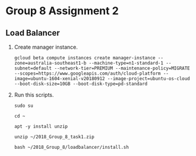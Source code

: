 # Group 8 Assignment 2

## Load Balancer

1. Create manager instance.

   ```gcloud beta compute instances create manager-instance --zone=australia-southeast1-b --machine-type=n1-standard-1 --subnet=default --network-tier=PREMIUM --maintenance-policy=MIGRATE --scopes=https://www.googleapis.com/auth/cloud-platform --image=ubuntu-1604-xenial-v20180912 --image-project=ubuntu-os-cloud --boot-disk-size=10GB --boot-disk-type=pd-standard```

1. Run this scripts.

   `sudo su`
 
   `cd ~`

   `apt -y install unzip`

   `unzip ~/2018_Group_8_task1.zip`

   `bash ~/2018_Group_8/loadbalancer/install.sh`
